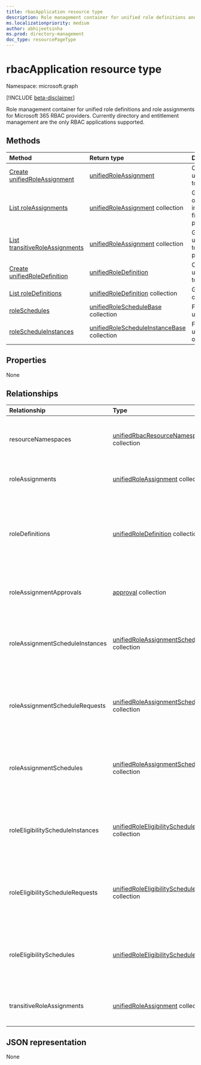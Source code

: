 ```yaml
---
title: rbacApplication resource type
description: Role management container for unified role definitions and role assignments for Microsoft 365 RBAC providers.
ms.localizationpriority: medium
author: abhijeetsinha
ms.prod: directory-management
doc_type: resourcePageType
---
```


# rbacApplication resource type

Namespace: microsoft.graph

[!INCLUDE [beta-disclaimer](../../includes/beta-disclaimer.md)]

Role management container for unified role definitions and role assignments for Microsoft 365 RBAC providers. Currently directory and entitlement management are the only RBAC applications supported.

## Methods

| Method                                                                                     | Return type                                                                      | Description                                                                                                                           |
| :----------------------------------------------------------------------------------------- | :------------------------------------------------------------------------------- | :------------------------------------------------------------------------------------------------------------------------------------ |
| [Create unifiedRoleAssignment](../api/rbacapplication-post-roleassignments.md)             | [unifiedRoleAssignment](unifiedroleassignment.md)                                | Create a new unifiedRoleAssignment by posting to the roleAssignments collection.                                                      |
| [List roleAssignments](../api/rbacapplication-list-roleassignments.md)                     | [unifiedRoleAssignment](unifiedroleassignment.md) collection                     | Get a unifiedRoleAssignment object collection. Only specific instances can be queried, by filtering on roleDefitionId or principalId. |
| [List transitiveRoleAssignments](../api/rbacapplication-list-transitiveroleassignments.md) | [unifiedRoleAssignment](unifiedroleassignment.md) collection                     | Get direct and transitive unifiedRoleAssignments assigned to a specific principal. Specifying principalId is required.                |
| [Create unifiedRoleDefinition](../api/rbacapplication-post-roledefinitions.md)             | [unifiedRoleDefinition](unifiedroledefinition.md)                                | Create a new unifiedRoleDefinition by posting to the roleDefinitions collection.                                                      |
| [List roleDefinitions](../api/rbacapplication-list-roledefinitions.md)                     | [unifiedRoleDefinition](unifiedroledefinition.md) collection                     | Get a unifiedRoleDefinition object collection.                                                                                        |
| [roleSchedules](../api/rbacapplication-roleschedules.md)                                   | [unifiedRoleScheduleBase](unifiedroleschedulebase.md) collection                 | Function to retrieve a collection of unifiedRoleScheduleBase objects.                                                                 |
| [roleScheduleInstances](../api/rbacapplication-rolescheduleinstances.md)                   | [unifiedRoleScheduleInstanceBase](unifiedrolescheduleinstancebase.md) collection | Function to retrieve a collection of unifiedRoleScheduleInstanceBase objects.                                                         |

## Properties

None

## Relationships

| Relationship                     | Type                                                                                                        | Description                                                                                          |
| :------------------------------- | :---------------------------------------------------------------------------------------------------------- | :--------------------------------------------------------------------------------------------------- |
| resourceNamespaces               | [unifiedRbacResourceNamespace](../resources/unifiedrbacresourcenamespace.md) collection                     | Resource that represents a collection of related actions.                                            |
| roleAssignments                  | [unifiedRoleAssignment](../resources/unifiedroleassignment.md) collection                                   | Resource to grant access to users or groups.                                                         |
| roleDefinitions                  | [unifiedRoleDefinition](../resources/unifiedroledefinition.md) collection                                   | Resource representing the roles allowed by RBAC providers and the permissions assigned to the roles. |
| roleAssignmentApprovals          | [approval](../resources/approval.md) collection                                                             | Decisions associated with a role assignment approval.                                                |
| roleAssignmentScheduleInstances  | [unifiedRoleAssignmentScheduleInstance](../resources/unifiedroleassignmentscheduleinstance.md) collection   | Instances for active role assignments through Azure AD Privileged Identity Management.               |
| roleAssignmentScheduleRequests   | [unifiedRoleAssignmentScheduleRequest](../resources/unifiedroleassignmentschedulerequest.md) collection     | Requests for active role assignments through Azure AD Privileged Identity Management.                |
| roleAssignmentSchedules          | [unifiedRoleAssignmentSchedule](../resources/unifiedRoleAssignmentSchedule.md) collection                   | Schedule for active role assignments through Azure AD Privileged Identity Management.                |
| roleEligibilityScheduleInstances | [unifiedRoleEligibilityScheduleInstance](../resources/unifiedRoleEligibilityScheduleInstance.md) collection | Instances of eligible role assignments through Azure AD Privileged Identity Management.              |
| roleEligibilityScheduleRequests  | [unifiedRoleEligibilityScheduleRequest](../resources/unifiedRoleEligibilityScheduleRequest.md) collection   | Requests for eligible role assignments through Azure AD Privileged Identity Management.              |
| roleEligibilitySchedules         | [unifiedRoleEligibilitySchedule](../resources/unifiedRoleEligibilitySchedule.md) collection                 | Schedule for eligible role assignments through Azure AD Privileged Identity Management.              |
| transitiveRoleAssignments        | [unifiedRoleAssignment](../resources/unifiedroleassignment.md) collection                                   | Resource to grant access to users or groups that are transitive.                                     |

## JSON representation

None

<!-- uuid: 16cd6b66-4b1a-43a1-adaf-3a886856ed98
2019-02-04 14:57:30 UTC -->

<!-- {
  "type": "#page.annotation",
  "description": "rbacApplication resource",
  "keywords": "",
  "section": "documentation",
  "tocPath": ""
}-->
